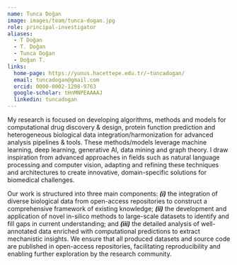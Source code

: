 ```yaml
---
name: Tunca Doğan
image: images/team/tunca-dogan.jpg
role: principal-investigator
aliases:
  - T Doğan
  - T. Doğan
  - Tunca Doğan
  - Doğan T.
links:
  home-page: https://yunus.hacettepe.edu.tr/~tuncadogan/
  email: tuncadogan@gmail.com
  orcid: 0000-0002-1298-9763
  google-scholar: tHnMNPEAAAAJ
  linkedin: tuncadogan
---
```


My research is focused on developing algorithms, methods and models for computational drug discovery & design, protein function prediction and heterogeneous biological data integration/harmonization for advanced analysis pipelines & tools. These methods/models leverage machine learning, deep learning, generative AI, data mining and graph theory. I draw inspiration from advanced approaches in fields such as natural language processing and computer vision, adapting and refining these techniques and architectures to create innovative, domain-specific solutions for biomedical challenges.

Our work is structured into three main components: ***(i)*** the integration of diverse biological data from open-access repositories to construct a comprehensive framework of existing knowledge; ***(ii)*** the development and application of novel in-silico methods to large-scale datasets to identify and fill gaps in current understanding; and ***(iii)*** the detailed analysis of well-annotated data enriched with computational predictions to extract mechanistic insights. We ensure that all produced datasets and source code are published in open-access repositories, facilitating reproducibility and enabling further exploration by the research community.